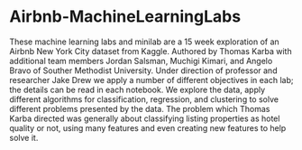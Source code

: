 # Airbnb-MachineLearningLabs

These machine learning labs and minilab are a 15 week exploration of an Airbnb New York City dataset from Kaggle. Authored by Thomas Karba with additional team members Jordan Salsman, Muchigi Kimari, and Angelo Bravo of Souther Methodist University. Under direction of professor and researcher Jake Drew we apply a number of different objectives in each lab; the details can be read in each notebook. We explore the data, apply different algorithms for classification, regression, and clustering to solve different problems presented by the data. The problem which Thomas Karba directed was generally about classifying listing properties as hotel quality or not, using many features and even creating new features to help solve it.

